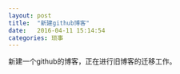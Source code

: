 ```yaml
---
layout: post
title:  "新建github博客"
date:   2016-04-11 15:14:54
categories: 琐事
---
```

新建一个github的博客，正在进行旧博客的迁移工作。
